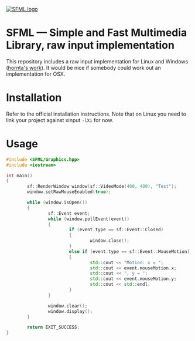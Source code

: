 [![SFML logo](https://www.sfml-dev.org/images/logo.png)](https://www.sfml-dev.org)

# SFML — Simple and Fast Multimedia Library, raw input implementation

This repository includes a raw input implementation for Linux and Windows ([hornta's work](https://github.com/hornta/SFML-2.1-RAWINPUT)). It would be nice if somebody could work out an implementation for OSX.

# Installation
Refer to the official installation instructions. Note that on Linux you need to link your project against xinput `-lXi` for now.

# Usage
```c++
#include <SFML/Graphics.hpp>
#include <iostream>

int main()
{
        sf::RenderWindow window(sf::VideoMode(400, 400), "Test");
        window.setRawMouseEnabled(true);

        while (window.isOpen())
        {
                sf::Event event;
                while (window.pollEvent(event))
                {
                        if (event.type == sf::Event::Closed)
                        {
                                window.close();
                        }
                        else if (event.type == sf::Event::MouseMotion)
                        {
                                std::cout << "Motion: x = ";
                                std::cout << event.mouseMotion.x;
                                std::cout << ", y = ";
                                std::cout << event.mouseMotion.y;
                                std::cout << std::endl;
                        }
                }

                window.clear();
                window.display();
        }

        return EXIT_SUCCESS;
}
```
